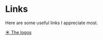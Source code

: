 # Links

Here are some useful links I appreciate most.

[:sunny: The logos](https://blog.mythlogos.top)





